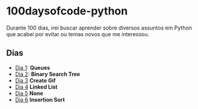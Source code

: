 # 100daysofcode-python

Durante 100 dias, irei buscar aprender sobre diversos assuntos em Python que acabei por evitar ou temas novos que me interessou.

## Dias

 - [Dia 1](https://github.com/SadS4ndWiCh/100daysofcode-python/tree/main/days/001%20-%20Queues): **Queues**
 - [Dia 2](https://github.com/SadS4ndWiCh/100daysofcode-python/tree/main/days/002%20-%20Binary%20Search%20Tree): **Binary Search Tree**
 - [Dia 3](https://github.com/SadS4ndWiCh/100daysofcode-python/tree/main/days/003%20-%20Create%20Gif) **Create Gif**
 - [Dia 4](https://github.com/SadS4ndWiCh/100daysofcode-python/tree/main/days/004%20-%20Linked%20List) **Linked List**
 - [Dia 5](https://github.com/SadS4ndWiCh/100daysofcode-python/tree/main/days/005%20-%20None) **None**
 - [Dia 6](https://github.com/SadS4ndWiCh/100daysofcode-python/tree/main/days/006%20-%20Insertion%20Sort) **Insertion Sort**